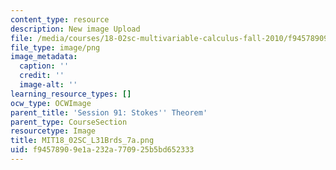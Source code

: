 ```yaml
---
content_type: resource
description: New image Upload
file: /media/courses/18-02sc-multivariable-calculus-fall-2010/f94578909e1a232a770925b5bd652333_MIT18_02SC_L31Brds_7a.png
file_type: image/png
image_metadata:
  caption: ''
  credit: ''
  image-alt: ''
learning_resource_types: []
ocw_type: OCWImage
parent_title: 'Session 91: Stokes'' Theorem'
parent_type: CourseSection
resourcetype: Image
title: MIT18_02SC_L31Brds_7a.png
uid: f9457890-9e1a-232a-7709-25b5bd652333
---
```

